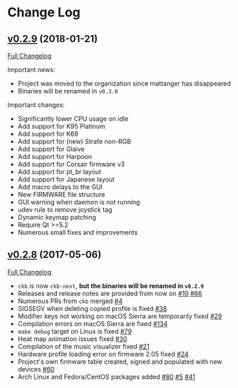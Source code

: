 # Change Log

## [v0.2.9](https://github.com/ckb-next/ckb-next/tree/v0.2.9) (2018-01-21)
[Full Changelog](https://github.com/ckb-next/ckb-next/compare/v0.2.8...v0.2.9)

Important news:
* Project was moved to the organization since mattanger has disappeared
* Binaries will be renamed in `v0.3.0`

Important changes:
* Significantly lower CPU usage on idle
* Add support for K95 Platinum
* Add support for K68
* Add support for (new) Strafe non-RGB
* Add support for Glaive
* Add support for Harpoon
* Add support for Corsair firmware v3
* Add support for pt\_br layout
* Add support for Japanese layout
* Add macro delays to the GUI
* New FIRMWARE file structure
* GUI warning when daemon is not running
* udev rule to remove joystick tag
* Dynamic keymap patching
* Require Qt >=5.2
* Numerous small fixes and improvements

## [v0.2.8](https://github.com/mattanger/ckb-next/tree/v0.2.8) (2017-05-06)
[Full Changelog](https://github.com/mattanger/ckb-next/compare/v0.2.7...v0.2.8)

- `ckb` is now `ckb-next`, __but the binaries will be renamed in `v0.2.9`__
- Releases and release notes are provided from now on [\#10](https://github.com/mattanger/ckb-next/issues/10) [\#66](https://github.com/mattanger/ckb-next/issues/66)
- Numerous PRs from `ckb` merged [\#4](https://github.com/mattanger/ckb-next/issues/4)
- SIGSEGV when deleting copied profile is fixed [\#38](https://github.com/mattanger/ckb-next/issues/38)
- Modifier keys not working on macOS Sierra are temporarily fixed [\#29](https://github.com/mattanger/ckb-next/issues/29)
- Compilation errors on macOS Sierra are fixed [\#134](https://github.com/mattanger/ckb-next/issues/134)
- `make debug` target on Linux is fixed [\#79](https://github.com/mattanger/ckb-next/issues/79)
- Heat map animation issues fixed [\#30](https://github.com/mattanger/ckb-next/issues/30)
- Compilation of the music visualizer fixed [\#21](https://github.com/mattanger/ckb-next/issues/21)
- Hardware profile loading error on firmware 2.05 fixed [\#24](https://github.com/mattanger/ckb-next/pull/24)
- Project's own firmware table created, signed and populated with new devices [\#60](https://github.com/mattanger/ckb-next/pull/60)
- Arch Linux and Fedora/CentOS packages added [\#80](https://github.com/mattanger/ckb-next/pull/80) [\#5](https://github.com/mattanger/ckb-next/issues/5) [\#41](https://github.com/mattanger/ckb-next/pull/41)
